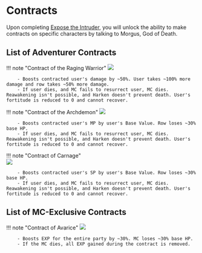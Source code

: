# Contracts

Upon completing [Expose the Intruder](../abyss-guides/3-guarda-fortress/requests.md#expose-the-intruder), you will unlock the ability to make contracts on specific characters by talking to Morgus, God of Death.

## List of Adventurer Contracts

!!! note "Contract of the Raging Warrior"
    ![](./img/contract-1..jpg)
    
        - Boosts contracted user's damage by ~50%. User takes ~100% more damage and row takes ~50% more damage.
        - If user dies, and MC fails to resurrect user, MC dies. Reawakening isn't possible, and Harken doesn't prevent death. User's fortitude is reduced to 0 and cannot recover.
        
!!! note "Contract of the Archdemon"
    ![](./img/contract-2..jpg)
    
        - Boosts contracted user's MP by user's Base Value. Row loses ~30% base HP.
        - If user dies, and MC fails to resurrect user, MC dies. Reawakening isn't possible, and Harken doesn't prevent death. User's fortitude is reduced to 0 and cannot recover.
        
!!! note "Contract of Carnage"        
    ![](./img/contract-3..jpg)
    
        - Boosts contracted user's SP by user's Base Value. Row loses ~30% base HP.
        - If user dies, and MC fails to resurrect user, MC dies. Reawakening isn't possible, and Harken doesn't prevent death. User's fortitude is reduced to 0 and cannot recover.

## List of MC-Exclusive Contracts

!!! note "Contract of Avarice"
    ![](./img/contract-4..jpg)
    
        - Boosts EXP for the entire party by ~30%. MC loses ~30% base HP.
        - If the MC dies, all EXP gained during the contract is removed.
    

